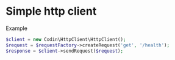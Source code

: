 # Simple http client

Example

```php
$client = new Codin\HttpClient\HttpClient();
$request = $requestFactory->createRequest('get', '/health');
$response = $client->sendRequest($request);
```
